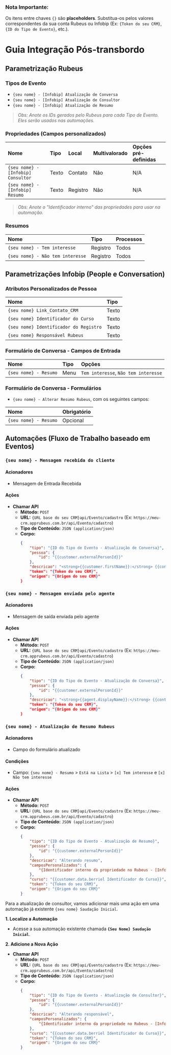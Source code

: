 ### **Nota Importante:**
Os itens entre chaves `{}` são **placeholders**. Substitua-os pelos valores correspondentes da sua conta Rubeus ou Infobip (Ex: `{Token do seu CRM}`, `{ID do Tipo de Evento}`, etc.).

# Guia Integração Pós-transbordo

## Parametrização Rubeus

### Tipos de Evento
* `{seu nome} - [Infobip] Atualização de Conversa`
* `{seu nome} - [Infobip] Atualização de Consultor`
* `{seu nome} - [Infobip] Atualização de Resumo`
> *Obs: Anote os IDs gerados pelo Rubeus para cada Tipo de Evento. Eles serão usados nas automações.*

### Propriedades (Campos personalizados)

| Nome | Tipo | Local | Multivalorado | Opções pré-definidas |
| :--- | :--- | :--- | :--- | :--- |
| `{seu nome} - [Infobip] Consultor` | Texto | Contato | Não | N/A |
| `{seu nome} - [Infobip] Resumo` | Texto | Registro | Não | N/A |
> *Obs: Anote o "Identificador interno" das propriedades para usar na automação.*

### Resumos

| Nome | Tipo | Processos |
| :--- | :--- | :--- |
| `{seu nome} - Tem interesse` | Registro | Todos |
| `{seu nome} - Não tem interesse` | Registro | Todos |

## Parametrizações Infobip (People e Conversation)

### Atributos Personalizados de Pessoa

| Nome | Tipo |
| :--- | :--- |
| `{seu nome} Link_Contato_CRM` | Texto |
| `{seu nome} Identificador do Curso` | Texto |
| `{seu nome} Identificador do Registro` | Texto |
| `{seu nome} Responsável Rubeus` | Texto |

### Formulário de Conversa - Campos de Entrada

| Nome | Tipo | Opções |
| :--- | :--- | :--- |
| `{seu nome} - Resumo` | Menu | `Tem interesse`, `Não tem interesse` |

### Formulário de Conversa - Formulários

* `{seu nome} - Alterar Resumo Rubeus`, com os seguintes campos:

| Nome | Obrigatório |
| :--- | :--- |
| `{seu nome} - Resumo` | Opcional |

## Automações (Fluxo de Trabalho baseado em Eventos)

### `{seu nome} - Mensagem recebida do cliente`

#### Acionadores
* Mensagem de Entrada Recebida

#### Ações
* **Chamar API**
    * **Método:** `POST`
    * **URL:** `{URL base do seu CRM}api/Evento/cadastro` (Ex: `https://meu-crm.apprubeus.com.br/api/Evento/cadastro`)
    * **Tipo de Conteúdo:** `JSON (application/json)`
    * **Corpo:**
        ```json
        {
            "tipo": "{ID do Tipo de Evento - Atualização de Conversa}",
            "pessoa": {
                "id": "{{customer.externalPersonId}}"
            },
            "descricao": "<strong>{{customer.firstName}}:</strong> {{content}} <br> <a href="https://portal.infobip.com/conversations/my-work?conversationId={{conversation.id}}" >Ver toda conversa</a>",
            "token": "{Token do seu CRM}",
            "origem": "{Origem do seu CRM}"
        }
        ```

### `{seu nome} - Mensagem enviada pelo agente`

#### Acionadores
* Mensagem de saída enviada pelo agente

#### Ações
* **Chamar API**
    * **Método:** `POST`
    * **URL:** `{URL base do seu CRM}api/Evento/cadastro` (Ex: `https://meu-crm.apprubeus.com.br/api/Evento/cadastro`)
    * **Tipo de Conteúdo:** `JSON (application/json)`
    * **Corpo:**
        ```json
        {
            "tipo": "{ID do Tipo de Evento - Atualização de Conversa}",
            "pessoa": {
                "id": "{{customer.externalPersonId}}"
            },
            "descricao": "<strong>{{agent.displayName}}:</strong> {{content}} <br> <a href="https://portal.infobip.com/conversations/my-work?conversationId={{conversation.id}}" >Ver toda conversa</a>",
            "token": "{Token do seu CRM}",
            "origem": "{Origem do seu CRM}"
        }
        ```

### `{seu nome} - Atualização de Resumo Rubeus`

#### Acionadores
* Campo do formulário atualizado

#### Condições
* Campo: `{seu nome} - Resumo` > `Está na Lista` > `[x] Tem interesse` e `[x] Não tem interesse`

#### Ações
* **Chamar API**
    * **Método:** `POST`
    * **URL:** `{URL base do seu CRM}api/Evento/cadastro` (Ex: `https://meu-crm.apprubeus.com.br/api/Evento/cadastro`)
    * **Tipo de Conteúdo:** `JSON (application/json)`
    * **Corpo:**
        ```json
        {
            "tipo": "{ID do Tipo de Evento - Atualização de Resumo}",
            "pessoa": {
                "id": "{{customer.externalPersonId}}"
            },
            "descricao": "Alterando resumo",
            "camposPersonalizados": {
                "{Identificador interno da propriedade no Rubeus - [Infobip] Resumo}": "{{field.Resumo}}"
            },
            "curso": "{{customer.data.berriel Identificador do Curso}}",
            "token": "{Token do seu CRM}",
            "origem": "{Origem do seu CRM}"
        }
        ```



Para a atualização de consultor, vamos adicionar mais uma ação em uma automação já existente `{seu nome} Saudação Inicial`.

**1. Localize a Automação**
   * Acesse a sua automação existente chamada **`{Seu Nome} Saudação Inicial`**.

**2. Adicione a Nova Ação**

* **Chamar API**
    * **Método:** `POST`
    * **URL:** `{URL base do seu CRM}api/Evento/cadastro` (Ex: `https://meu-crm.apprubeus.com.br/api/Evento/cadastro`)
    * **Tipo de Conteúdo:** `JSON (application/json)`
    * **Corpo:**
        ```json
        {
            "tipo": "{ID do Tipo de Evento - Atualização de Consultor}",
            "pessoa": {
                "id": "{{customer.externalPersonId}}"
            },
            "descricao": "Alterando responsável",
            "camposPersonalizados": {
                "{Identificador interno da propriedade no Rubeus - [Infobip] Consultor}": "{{agent.displayName}}"
            },
            "curso": "{{customer.data.berriel Identificador do Curso}}",
            "token": "{Token do seu CRM}",
            "origem": "{Origem do seu CRM}"
        }
        ```
